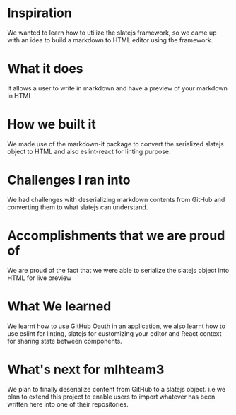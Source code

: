 # Inspiration
We wanted to learn how to utilize the slatejs framework, so we came up with an idea to build a markdown to HTML editor using the framework.

# What it does
It allows a user to write in markdown and have a preview of your markdown in HTML.

# How we built it
We made use of the markdown-it package to convert the serialized slatejs object to HTML and also eslint-react for linting purpose.

# Challenges I ran into
We had challenges with deserializing markdown contents from GitHub and converting them to what slatejs can understand.

# Accomplishments that we are proud of
We are proud of the fact that we were able to serialize the slatejs object into HTML for live preview

# What We learned
We learnt how to use GitHub Oauth in an application, we also learnt how to use eslint for linting, slatejs for customizing your editor and React context for sharing state between components.

# What's next for mlhteam3
We plan to finally deserialize content from GitHub to a slatejs object. i.e we plan to extend this project to enable users to import whatever has been written here into one of their repositories.

